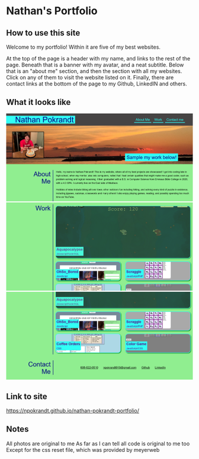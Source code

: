 # Nathan's Portfolio

## How to use this site

Welcome to my portfolio! Within it are five of my best websites.

At the top of the page is a header with my name, and links to the rest of the page. Beneath that is a banner with my avatar, and a neat subtitle. Below that is an "about me" section, and then the section with all my websites. Click on any of them to visit the website listed on it. Finally, there are contact links at the bottom of the page to my Github, LinkedIN and others.

## What it looks like

![header of the page](/assets/images/header.png)
![feature of the work](/assets/images/work.png)
![footer of the site](/assets/images/footer.png)

## Link to site

https://npokrandt.github.io/nathan-pokrandt-portfolio/

## Notes

All photos are original to me
As far as I can tell all code is original to me too
Except for the css reset file, which was provided by meyerweb